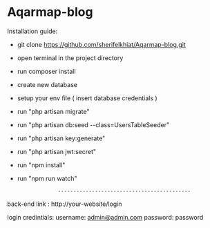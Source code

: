 # Aqarmap-blog

Installation guide:

- git clone https://github.com/sherifelkhiat/Aqarmap-blog.git
- open terminal in the project directory
- run composer install
- create new database 
- setup your env file ( insert database credentials )
- run "php artisan migrate"
- run "php artisan db:seed --class=UsersTableSeeder"
- run "php artisan key:generate"
- run "php artisan jwt:secret"
- run "npm install"
- run "npm run watch"

                   -------------------------------------------

back-end link : http://your-website/login

login credintials:
username: admin@admin.com
password: password

